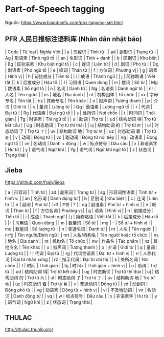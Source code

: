 # Part-of-Speech tagging

Nguồn: https://www.biaodianfu.com/pos-tagging-set.html

## PFR 人民日报标注语料库 (Nhân dân nhật báo)

| Code | Từ loại | Nghĩa Việt |
| a | 形容词 | Tính từ |
| ad | 副形词 | Trạng từ |
| Ag | 形语素 | Tính ngữ tố |
| an | 名形词 | Tính + danh |
| b | 区别词 | Khu biệt |
| Bg | 区别语素 | Khu biệt ngữ tố |
| c | 连词 | Liên từ |
| d | 副词 | Phó từ |
| Dg | 副语素 | Phó ngữ tố |
| e | 叹词 | Thán từ |
| f | 方位词 | Phương vị |
| g | 语素 | Hình vị |
| h | 前接成分 | Tiền tố |
| i | 成语 | Thành ngữ |
| j | 简称略语 | Viết tắt |
| k | 后接成分 | Hậu tố |
| l | 习用语 | Quen dùng |
| m | 数词 | Số từ |
| Mg | 数语素 | Số ngữ tố |
| n | 名词 | Danh từ |
| Ng | 名语素 | Danh ngữ tố |
| nr | 人名 | Tên người |
| ns | 地名 | Địa danh |
| nt | 机构团体 | Tổ chức |
| nx | 字母专名 | Tên tắt |
| nz | 其他专名 | Tên khác |
| o | 拟声词 | Tượng thanh |
| p | 介词 | Giới từ |
| q | 量词 | Lượng từ |
| Qg | 量语素 | Lượng ngữ tố |
| r | 代词 | Đại từ |
| Rg | 代语素 | Đại ngữ tố |
| s | 处所词 | Nơi chốn |
| t | 时间词 | Thời gian |
| Tg | 时语素 | Thì ngữ tố |
| u | 助词 | Trợ từ |
| ud | 结构助词 得| Trợ từ kết cấu |
| Ug | 时态助词 | Trợ từ thì thái |
| uj | 结构助词 的 | Trợ từ `的` |
| ul | 时态助词 了 | Trợ từ `了` |
| uv | 结构助词 地 | Trợ từ `地` |
| uz | 时态助词 着 | Trợ từ `着` |
| v | 动词 | Động từ |
| vd | 副动词 | Động từ nối tiếp |
| Vg | 动语素 | Động ngữ tố |
| vn | 名动词 | Danh + động |
| w | 标点符号 | Dấu câu |
| x | 非语素字 | Hư từ |
| y | 语气词 | Ngữ khí |
| Yg | 语气词 | Ngữ khí ngữ tố |
| z | 状态词 | Trạng thái |

## Jieba

https://github.com/fxsjy/jieba

| a | 形容词 | Tính từ |
| ad | 副形词 | Trạng từ |
| ag | 形容词性语素 | Tính từ + hình vị |
| an | 名形词 | Danh động từ |
| b | 区别词 | Khu biệt |
| c | 连词 | Liên từ |
| d | 副词 | Phó từ |
| df | `不要` | ? |
| dg | 副语素 | Phó từ + hình vị |
| e | 叹词 | Thán từ |
| f | 方位名词 | Phương vị |
| g | 语素 | Hình vị |
| h | 前接成分 | Tiền tố |
| i | 成语 | Thành ngữ |
| j | 简称略语 | Viết tắt |
| k | 后接成分 | Hậu tố |
| l | 习用语 | Quen dùng |
| m | 数量词 | Số từ |
| mg | - | Số từ + hình vị |
| mq | 数量词 | Số lượng từ |
| n | 普通名词 | Danh từ |
| nr | 人名 | Tên người |
| nrfg | Tên người/Định ngữ |
| nrt | 人名/机构名 | Tên người hoặc tổ chức |
| ns | 地名 | Địa danh |
| nt | 机构名 | Tổ chức |
| nw | 作品名 | Tác phẩm |
| nz | 其他专名 | Tên khác |
| o | 拟声词 | Tượng thanh |
| p | 介词 | Giới từ |
| q | 量词 | Lượng từ |
| r | 代词 | Đại từ |
| rg | 代词性语素 | Đại từ + hình vị |
| rr | 人称代词 | Đại từ nhân xưng |
| rz | 指示代词 | Đại từ chỉ thị |
| s | 处所名词 | Nơi chốn |
| t | 时间 | Thời gian |
| tg | 时间+ | Thời gian + hình vị |
| u | 助词 | Trợ từ |
| ud | 结构助词 得| Trợ từ kết cấu |
| ug | 时态助词 | Trợ từ thì thái |
| uj | 结构助词 的 | Trợ từ `的` |
| ul | 时态助词 了 | Trợ từ `了` |
| uv | 结构助词 地 | Trợ từ `地` |
| uz | 时态助词 着 | Trợ từ `着` |
| v | 普通动词 | Động từ |
| vd | 动副词 | Động phó từ |
| vg | 动语素 | Dộng từ + hình vị |
| vi | 不及物动词 |
| vn | 名动词 | Danh động từ |
| vq |
| w | 标点符号 | Dấu câu |
| x | 非语素字 | Hư từ |
| y | 语气词 | Ngữ khí |
| z | 状态词 | Trạng thái |

## THULAC

http://thulac.thunlp.org/
